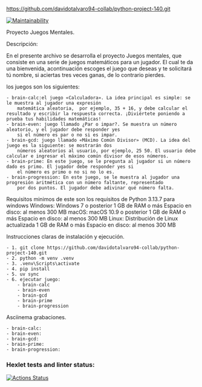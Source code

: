 https://github.com/davidotalvaro94-collab/python-project-140.git

[![Maintainability](https://qlty.sh/gh/davidotalvaro94-collab/projects/python-project-140/maintainability.svg)](https://qlty.sh/gh/davidotalvaro94-collab/projects/python-project-140)

Proyecto Juegos Mentales.

Descripción:

En el presente archivo se desarrolla el proyecto Juegos mentales, que consiste en una serie de 
juegos matemáticos para un jugador. El cual te da una bienvenida, acontinuación escoges el juego 
que deseas y te solicitará tú nombre, si aciertas tres veces ganas, de lo contrario pierdes.

los juegos son los siguientes:

    - brain-calc:el juego «Calculadora». La idea principal es simple: se le muestra al jugador una expresión 
        matemática aleatoria,  por ejemplo, 35 + 16, y debe calcular el resultado y escribir la respuesta correcta. ¡Diviértete poniendo a prueba tus habilidades matemáticas!
    - brain-even: juego llamado ¿Par o impar?. Se muestra un número aleatorio, y el jugador debe responder yes 
        si el número es par o no si es impar.
    - brain-gcd: juego llamado «Máximo Común Divisor» (MCD). La idea del juego es la siguiente: se mostrarán dos 
        números aleatorios al usuario, por ejemplo, 25 50. El usuario debe calcular e ingresar el máximo común divisor de esos números.
    - brain-prime: En este juego, se le pregunta al jugador si un número dado es primo. El jugador debe responder yes si 
        el número es primo o no si no lo es. 
    - brain-progression: En este juego, se le muestra al jugador una progresión aritmética con un número faltante, representado 
        por dos puntos. El jugador debe adivinar qué número falta.

Requisitos minimos de este son los requisitos de Python 3.13.7 para windows
    Windows:
        Windows 7 o posterior
        1 GB de RAM o más
        Espacio en disco: al menos 300 MB
    macOS:
        macOS 10.9 o posterior
        1 GB de RAM o más
        Espacio en disco: al menos 300 MB
    Linux:
        Distribución de Linux actualizada
        1 GB de RAM o más
        Espacio en disco: al menos 300 MB

Instrucciones claras de instalación y ejecución.

    - 1. git clone https://github.com/davidotalvaro94-collab/python-project-140.git
    - 2. python -m venv .venv
    - 3. .venv\Scripts\activate
    - 4. pip install 
    - 5. uv sync
    - 6. ejecutar juego:
        - brain-calc
        - brain-even
        - brain-gcd
        - brain-prime
        - brain-progression

Asciinema grabaciones.

    - brain-calc:
    - brain-even: 
    - brain-gcd:
    - brain-prime:  
    - brain-progression: 



### Hexlet tests and linter status:
[![Actions Status](https://github.com/davidotalvaro94-collab/python-project-140/actions/workflows/hexlet-check.yml/badge.svg)](https://github.com/davidotalvaro94-collab/python-project-140/actions)